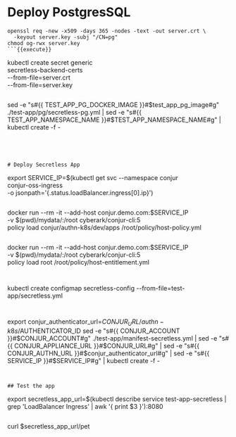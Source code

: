 

# Deploy PostgresSQL 

```
openssl req -new -x509 -days 365 -nodes -text -out server.crt \
  -keyout server.key -subj "/CN=pg"
chmod og-rwx server.key
```{{execute}}

```
kubectl create secret generic \
  secretless-backend-certs \
  --from-file=server.crt \
  --from-file=server.key
```{{execute}}

```
sed -e "s#{{ TEST_APP_PG_DOCKER_IMAGE }}#$test_app_pg_image#g" ./test-app/pg/secretless-pg.yml |
  sed -e "s#{{ TEST_APP_NAMESPACE_NAME }}#$TEST_APP_NAMESPACE_NAME#g" |
  kubectl create -f -
```{{execute}}




# Deploy Secretless App

```
export SERVICE_IP=$(kubectl get svc --namespace conjur \
      conjur-oss-ingress \
      -o jsonpath='{.status.loadBalancer.ingress[0].ip}')
```{{execute}}

```
docker run --rm -it --add-host conjur.demo.com:$SERVICE_IP \
-v $(pwd)/mydata/:/root cyberark/conjur-cli:5 \
policy load conjur/authn-k8s/dev/apps /root/policy/host-policy.yml
```{{execute}}

```
docker run --rm -it --add-host conjur.demo.com:$SERVICE_IP \
-v $(pwd)/mydata/:/root cyberark/conjur-cli:5 \
policy load root /root/policy/host-entitlement.yml
```{{execute}}


```
kubectl create configmap secretless-config --from-file=test-app/secretless.yml
```{{execute}}


```
  export conjur_authenticator_url=$CONJUR_URL/authn-k8s/$AUTHENTICATOR_ID
  sed -e "s#{{ CONJUR_ACCOUNT }}#$CONJUR_ACCOUNT#g"  ./test-app/manifest-secretless.yml |
  sed -e "s#{{ CONJUR_APPLIANCE_URL }}#$CONJUR_URL#g" |
  sed -e "s#{{ CONJUR_AUTHN_URL }}#$conjur_authenticator_url#g" |
  sed -e "s#{{ SERVICE_IP }}#$SERVICE_IP#g" |
  kubectl create -f -
```{{execute}}


## Test the app

```
export secretless_app_url=$(kubectl describe service test-app-secretless | grep 'LoadBalancer Ingress' | awk '{ print $3 }'):8080
```{{execute}}

```
curl $secretless_app_url/pet
```{{execute}}
